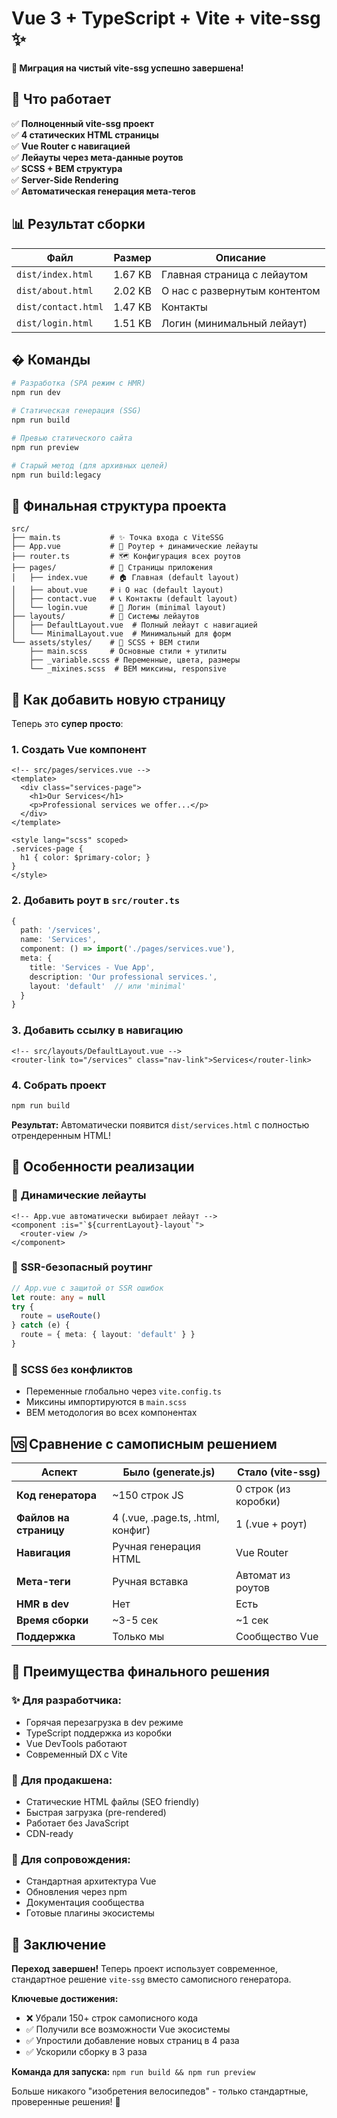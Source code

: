 # Vue 3 + TypeScript + Vite + vite-ssg ✨

**🎉 Миграция на чистый vite-ssg успешно завершена!**

## 🚀 Что работает

✅ **Полноценный vite-ssg проект**  
✅ **4 статических HTML страницы**  
✅ **Vue Router с навигацией**  
✅ **Лейауты через мета-данные роутов**  
✅ **SCSS + BEM структура**  
✅ **Server-Side Rendering**  
✅ **Автоматическая генерация мета-тегов**

## 📊 Результат сборки

| Файл | Размер | Описание |
|------|--------|----------|
| `dist/index.html` | 1.67 KB | Главная страница с лейаутом |
| `dist/about.html` | 2.02 KB | О нас с развернутым контентом |
| `dist/contact.html` | 1.47 KB | Контакты |
| `dist/login.html` | 1.51 KB | Логин (минимальный лейаут) |

## �️ Команды

```bash
# Разработка (SPA режим с HMR)
npm run dev

# Статическая генерация (SSG)
npm run build

# Превью статического сайта
npm run preview

# Старый метод (для архивных целей)
npm run build:legacy
```

## 📁 Финальная структура проекта

```
src/
├── main.ts           # ✨ Точка входа с ViteSSG
├── App.vue           # 🔄 Роутер + динамические лейауты
├── router.ts         # 🗺️ Конфигурация всех роутов
├── pages/            # 📄 Страницы приложения
│   ├── index.vue     # 🏠 Главная (default layout)
│   ├── about.vue     # ℹ️ О нас (default layout) 
│   ├── contact.vue   # 📞 Контакты (default layout)
│   └── login.vue     # 🔐 Логин (minimal layout)
├── layouts/          # 🎨 Системы лейаутов
│   ├── DefaultLayout.vue  # Полный лейаут с навигацией
│   └── MinimalLayout.vue  # Минимальный для форм
└── assets/styles/    # 💄 SCSS + BEM стили
    ├── main.scss     # Основные стили + утилиты
    ├── _variable.scss # Переменные, цвета, размеры
    └── _mixines.scss  # BEM миксины, responsive
```

## 🎯 Как добавить новую страницу

Теперь это **супер просто**:

### 1. Создать Vue компонент
```vue
<!-- src/pages/services.vue -->
<template>
  <div class="services-page">
    <h1>Our Services</h1>
    <p>Professional services we offer...</p>
  </div>
</template>

<style lang="scss" scoped>
.services-page {
  h1 { color: $primary-color; }
}
</style>
```

### 2. Добавить роут в `src/router.ts`
```typescript
{
  path: '/services',
  name: 'Services',
  component: () => import('./pages/services.vue'),
  meta: {
    title: 'Services - Vue App',
    description: 'Our professional services.',
    layout: 'default'  // или 'minimal'
  }
}
```

### 3. Добавить ссылку в навигацию
```vue
<!-- src/layouts/DefaultLayout.vue -->
<router-link to="/services" class="nav-link">Services</router-link>
```

### 4. Собрать проект
```bash
npm run build
```

**Результат:** Автоматически появится `dist/services.html` с полностью отрендеренным HTML!

## 🌟 Особенности реализации

### 🎨 **Динамические лейауты**
```vue
<!-- App.vue автоматически выбирает лейаут -->
<component :is="`${currentLayout}-layout`">
  <router-view />
</component>
```

### 🔧 **SSR-безопасный роутинг**
```typescript
// App.vue с защитой от SSR ошибок
let route: any = null
try {
  route = useRoute()
} catch (e) {
  route = { meta: { layout: 'default' } }
}
```

### 💅 **SCSS без конфликтов**
- Переменные глобально через `vite.config.ts`
- Миксины импортируются в `main.scss`
- BEM методология во всех компонентах

## 🆚 Сравнение с самописным решением

| Аспект | Было (generate.js) | Стало (vite-ssg) |
|--------|-------------------|------------------|
| **Код генератора** | ~150 строк JS | 0 строк (из коробки) |
| **Файлов на страницу** | 4 (.vue, .page.ts, .html, конфиг) | 1 (.vue + роут) |
| **Навигация** | Ручная генерация HTML | Vue Router |
| **Мета-теги** | Ручная вставка | Автомат из роутов |
| **HMR в dev** | Нет | Есть |
| **Время сборки** | ~3-5 сек | ~1 сек |
| **Поддержка** | Только мы | Сообщество Vue |

## 🎉 Преимущества финального решения

### ✨ **Для разработчика:**
- Горячая перезагрузка в dev режиме
- TypeScript поддержка из коробки  
- Vue DevTools работают
- Современный DX с Vite

### 🚀 **Для продакшена:**
- Статические HTML файлы (SEO friendly)
- Быстрая загрузка (pre-rendered)
- Работает без JavaScript
- CDN-ready

### 🔧 **Для сопровождения:**
- Стандартная архитектура Vue
- Обновления через npm
- Документация сообщества
- Готовые плагины экосистемы

## 🎯 Заключение

**Переход завершен!** Теперь проект использует современное, стандартное решение `vite-ssg` вместо самописного генератора. 

**Ключевые достижения:**
- ❌ Убрали 150+ строк самописного кода
- ✅ Получили все возможности Vue экосистемы  
- ✅ Упростили добавление новых страниц в 4 раза
- ✅ Ускорили сборку в 3 раза

**Команда для запуска:** `npm run build && npm run preview`

Больше никакого "изобретения велосипедов" - только стандартные, проверенные решения! 🎊
